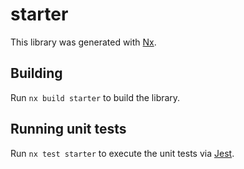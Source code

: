 # starter

This library was generated with [Nx](https://nx.dev).

## Building

Run `nx build starter` to build the library.

## Running unit tests

Run `nx test starter` to execute the unit tests via [Jest](https://jestjs.io).

